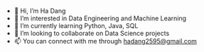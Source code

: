 - 👋 Hi, I’m Ha Dang
- 👀 I’m interested in Data Engineering and Machine Learning
- 🌱 I’m currently learning Python, Java, SQL
- 💞️ I’m looking to collaborate on Data Science projects
- 📫 You can connect with me through hadang2595@gmail.com

<!---
hadang2595/hadang2595 is a ✨ special ✨ repository because its `README.md` (this file) appears on your GitHub profile.
You can click the Preview link to take a look at your changes.
--->
